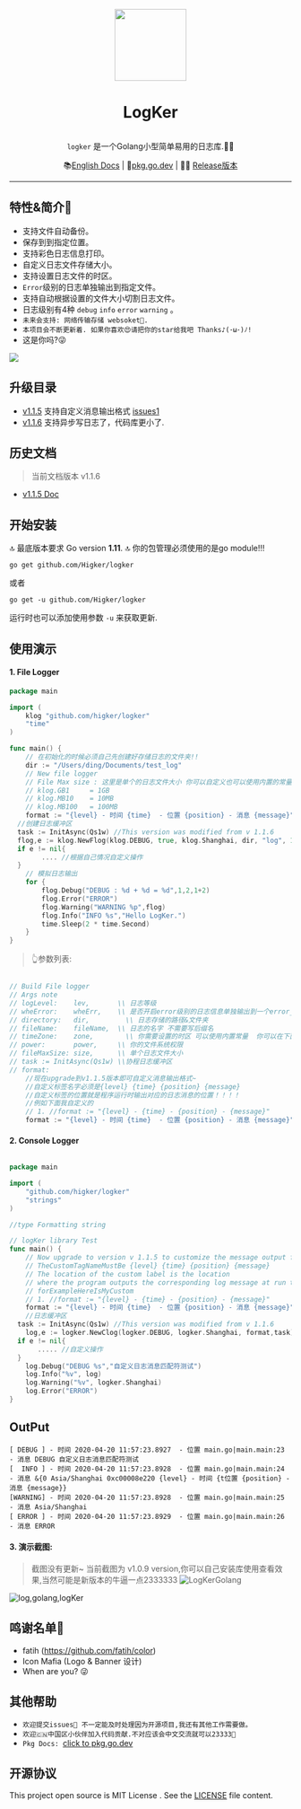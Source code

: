 <p align="center">
    <a href="https://github.com/Higker/logker/"><img src="https://i.loli.net/2020/04/18/9JnSbmkist8dUaC.png" width="128"/></a>
    <h1 align="center">LogKer</h1>
</p>
<p align="center"><code>
logker</code> 是一个Golang小型简单易用的日志库.👨‍💻‍</p>

<p align="center">
    📚<a href="https://github.com/Higker/logker/blob/master/README.md" target="_blank">English Docs</a> | 
    🤩<a href="https://pkg.go.dev/github.com/higker/logker?tab=doc" target="_blank">pkg.go.dev</a> | 
    👨‍💻‍ <a href="https://github.com/Higker/logker/releases" target="_blank">Release版本</a> 
</p>

---

## 特性&简介🌲

- 支持文件自动备份。
- 保存到到指定位置。
- 支持彩色日志信息打印。
- 自定义日志文件存储大小。
- 支持设置日志文件的时区。
- `Error`级别的日志单独输出到指定文件。
- 支持自动根据设置的文件大小切割日志文件。
- 日志级别有4种 `debug` `info` `error` `warning` 。
- `未来会支持: 网络传输存储 websoket🙏.`
- `本项目会不断更新着. 如果你喜欢😍请把你的star给我吧 Thanks♪(･ω･)ﾉ!`
- 这是你吗?😜

![](https://tva1.sinaimg.cn/large/007S8ZIlgy1ge3na9rkzwg308c04oe5c.gif)

## 升级目录
- [v1.1.5](https://github.com/Higker/logker/releases/tag/v1.1.5) 支持自定义消息输出格式  [issues1](https://github.com/Higker/logker/issues/1)
- [v1.1.6](https://github.com/Higker/logker/releases/tag/v1.1.6) 支持异步写日志了，代码库更小了. 


## 历史文档
> 当前文档版本 v1.1.6
- [v1.1.5 Doc](https://github.com/Higker/logker/blob/master/readme_v1.1.5.md)

## 开始安装

🔝 最底版本要求 Go version  **1.11**.
🔝 你的包管理必须使用的是go module!!!

```shell script
go get github.com/Higker/logker
```
或者
```shell script
go get -u github.com/Higker/logker
```

运行时也可以添加使用参数 `-u` 来获取更新.


## 使用演示
#### 1. File Logger
```go
package main

import (
	klog "github.com/higker/logker"
	"time"
)

func main() {
	// 在初始化的时候必须自己先创建好存储日志的文件夹!!
	dir := "/Users/ding/Documents/test_log"
	// New file logger
	// File Max size : 这里是单个的日志文件大小 你可以自定义也可以使用内置的常量
	// klog.GB1  	= 1GB
	// klog.MB10  	= 10MB
 	// klog.MB100	= 100MB
	format := "{level} - 时间 {time}  - 位置 {position} - 消息 {message}" 
  //创建日志缓冲区
  task := InitAsync(Qs1w) //This version was modified from v 1.1.6
  flog,e := klog.NewFlog(klog.DEBUG, true, klog.Shanghai, dir, "log", 10*1024, 0777,format,task)
  if e != nil{
       	.... //根据自己情况自定义操作
  }
	// 模拟日志输出
	for {
		flog.Debug("DEBUG : %d + %d = %d",1,2,1+2)
		flog.Error("ERROR")
		flog.Warning("WARNING %p",flog)
		flog.Info("INFO %s","Hello LogKer.")
		time.Sleep(2 * time.Second)
	}
}
```
> 👆参数列表:
```go

// Build File logger
// Args note
// logLevel:    lev,       \\ 日志等级
// wheError:    wheErr,    \\ 是否开启error级别的日志信息单独输出到一个error_开头文件
// directory:   dir,	     \\ 日志存储的路径&文件夹
// fileName:    fileName,  \\ 日志的名字 不需要写后缀名
// timeZone:    zone,	     \\ 你需要设置的时区 可以使用内置常量  你可以在下面查看文档链接
// power:       power,     \\ 你的文件系统权限
// fileMaxSize: size,      \\ 单个日志文件大小
// task := InitAsync(Qs1w) \\协程日志缓冲区
// format:
	//现在upgrade到v1.1.5版本即可自定义消息输出格式~
	//自定义标签名字必须是{level} {time} {position} {message}
	//自定义标签的位置就是程序运行时输出对应的日志消息的位置！！！！
	//例如下面我自定义的
	// 1. //format := "{level} - {time} - {position} - {message}"
	format := "{level} - 时间 {time}  - 位置 {position} - 消息 {message}" //This version was modified from v 1.1.5
```

#### 2. Console Logger

```go

package main

import (
	"github.com/higker/logker"
	"strings"
)

//type Formatting string

// logKer library Test
func main() {
	// Now upgrade to version v 1.1.5 to customize the message output format ~
	// TheCustomTagNameMustBe {level} {time} {position} {message}
	// The location of the custom label is the location
	// where the program outputs the corresponding log message at run time！！！！
	// forExampleHereIsMyCustom
	// 1. //format := "{level} - {time} - {position} - {message}"
	format := "{level} - 时间 {time}  - 位置 {position} - 消息 {message}" //This version was modified from v 1.1.5
	//日志缓冲区
  task := InitAsync(Qs1w) //This version was modified from v 1.1.6
	log,e := logker.NewClog(logker.DEBUG, logker.Shanghai, format,task)
  if e != nil{
       ..... //自定义操作
  }
	log.Debug("DEBUG %s","自定义日志消息匹配符测试")
	log.Info("%v", log)
	log.Warning("%v", logker.Shanghai)
	log.Error("ERROR")
}
```
## OutPut
```shell
[ DEBUG ] - 时间 2020-04-20 11:57:23.8927  - 位置 main.go|main.main:23 - 消息 DEBUG 自定义日志消息匹配符测试
[  INFO ] - 时间 2020-04-20 11:57:23.8928  - 位置 main.go|main.main:24 - 消息 &{0 Asia/Shanghai 0xc00008e220 {level} - 时间 {t位置 {position} - 消息 {message}}
[WARNING] - 时间 2020-04-20 11:57:23.8928  - 位置 main.go|main.main:25 - 消息 Asia/Shanghai
[ ERROR ] - 时间 2020-04-20 11:57:23.8929  - 位置 main.go|main.main:26 - 消息 ERROR

```
#### 3. 演示截图:
> 截图没有更新~ 当前截图为 v1.0.9 version,你可以自己安装库使用查看效果,当然可能是新版本的牛逼一点2333333
![LogKerGolang](https://i.loli.net/2020/04/18/Jjv82WDsyGtCaEH.png)

![log,golang,logKer](https://i.loli.net/2020/04/18/mJnvBp7oXwd8KSU.png)

## 鸣谢名单🤝
- fatih (https://github.com/fatih/color)
- Icon Mafia (Logo & Banner 设计)
- When are you? 😜

## 其他帮助 
- `欢迎提交issues👏 不一定能及时处理因为开源项目,我还有其他工作需要做。`
- `欢迎🇨🇳中国区小伙伴加入代码贡献.不对应该会中文交流就可以23333💐`
- `Pkg Docs: `[click to pkg.go.dev](https://pkg.go.dev/github.com/higker/logker?tab=doc)

## 开源协议
This project open source is MIT License
. See the [LICENSE](LICENSE) file content.
